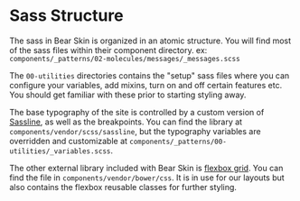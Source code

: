 # Sass Structure

The sass in Bear Skin is organized in an atomic structure. You will find most of the sass files within their component directory. ex: ```components/_patterns/02-molecules/messages/_messages.scss```

The ```00-utilities``` directories contains the "setup" sass files where you can configure your variables, add mixins, turn on and off certain features etc. You should get familiar with these prior to starting styling away.

The base typography of the site is controlled by a custom version of [Sassline](https://sassline.com), as well as the breakpoints. You can find the library at ```components/vendor/scss/sassline```, but the typography variables are overridden and customizable at ```components/_patterns/00-utilities/_variables.scss```.

The other external library included with Bear Skin is [flexbox grid](http://flexboxgrid.com/). You can find the file in ```components/vendor/bower/css```. It is in use for our layouts but also contains the flexbox reusable classes for further styling.
